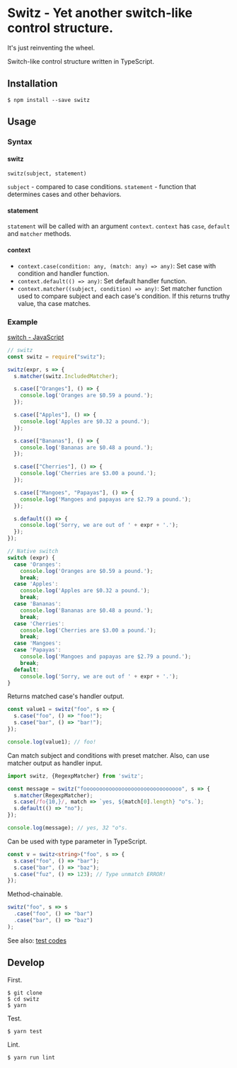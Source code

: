 # Switz - Yet another switch-like control structure.

It's just reinventing the wheel.

Switch-like control structure written in TypeScript.

## Installation

```
$ npm install --save switz
```

## Usage

### Syntax

#### switz

```
switz(subject, statement)
```

`subject` - compared to case conditions.
`statement` - function that determines cases and other behaviors.

#### statement

`statement` will be called with an argument `context`. `context` has `case`, `default` and `matcher` methods.

#### context

- `context.case(condition: any, (match: any) => any)`: Set case with condition and handler function.
- `context.default(() => any)`: Set default handler function.
- `context.matcher((subject, condition) => any)`: Set matcher function used to compare subject and each case's condition. If this returns truthy value, tha case matches.

### Example

[switch - JavaScript](https://developer.mozilla.org/en/docs/Web/JavaScript/Reference/Statements/switch)

```javascript
// switz
const switz = require("switz");

switz(expr, s => {
  s.matcher(switz.IncludedMatcher);

  s.case(["Oranges"], () => {
    console.log('Oranges are $0.59 a pound.');
  });

  s.case(["Apples"], () => {
    console.log('Apples are $0.32 a pound.');
  });

  s.case(["Bananas"], () => {
    console.log('Bananas are $0.48 a pound.');
  });

  s.case(["Cherries"], () => {
    console.log('Cherries are $3.00 a pound.');
  });

  s.case(["Mangoes", "Papayas"], () => {
    console.log('Mangoes and papayas are $2.79 a pound.');
  });

  s.default(() => {
    console.log('Sorry, we are out of ' + expr + '.');
  });
});

// Native switch
switch (expr) {
  case 'Oranges':
    console.log('Oranges are $0.59 a pound.');
    break;
  case 'Apples':
    console.log('Apples are $0.32 a pound.');
    break;
  case 'Bananas':
    console.log('Bananas are $0.48 a pound.');
    break;
  case 'Cherries':
    console.log('Cherries are $3.00 a pound.');
    break;
  case 'Mangoes':
  case 'Papayas':
    console.log('Mangoes and papayas are $2.79 a pound.');
    break;
  default:
    console.log('Sorry, we are out of ' + expr + '.');
}
```

Returns matched case's handler output.

```javascript
const value1 = switz("foo", s => {
  s.case("foo", () => "foo!");
  s.case("bar", () => "bar!");
});

console.log(value1); // foo!
```

Can match subject and conditions with preset matcher. Also, can use matcher output as handler input.

```javascript
import switz, {RegexpMatcher} from 'switz';

const message = switz("fooooooooooooooooooooooooooooooo", s => {
  s.matcher(RegexpMatcher);
  s.case(/fo{10,}/, match => `yes, ${match[0].length} "o"s.`);
  s.default(() => "no");
});

console.log(message); // yes, 32 "o"s.
```

Can be used with type parameter in TypeScript.

```typescript
const v = switz<string>("foo", s => {
  s.case("foo", () => "bar");
  s.case("bar", () => "baz");
  s.case("fuz", () => 123); // Type unmatch ERROR!
});
```

Method-chainable.

```javascript
switz("foo", s => s
  .case("foo", () => "bar")
  .case("bar", () => "baz")
);
```

See also: [test codes](https://github.com/y13i/switz/tree/master/test)

## Develop

First.

```
$ git clone
$ cd switz
$ yarn
```

Test.

```
$ yarn test
```

Lint.

```
$ yarn run lint
```
